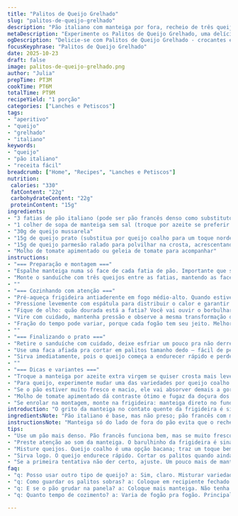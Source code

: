 ```yaml
---
title: "Palitos de Queijo Grelhado"
slug: "palitos-de-queijo-grelhado"
description: "Pão italiano com manteiga por fora, recheio de três queijos, grelhado até a crosta dourar e virar palitos para mergulhar em calda de tomate ou sopa. Versão prática e crocante do clássico sanduba tão amado, com toque exercício sensorial ao ouvir estalo da manteiga na frigideira e aroma invadindo a cozinha."
metaDescription: "Experimente os Palitos de Queijo Grelhado, uma delícia crocante com queijo derretido e sabor irresistível"
ogDescription: "Delicie-se com Palitos de Queijo Grelhado - crocantes e recheados com queijos, perfeitos para mergulhar em molho de tomate ou sopa"
focusKeyphrase: "Palitos de Queijo Grelhado"
date: 2025-10-23
draft: false
image: palitos-de-queijo-grelhado.png
author: "Julia"
prepTime: PT3M
cookTime: PT6M
totalTime: PT9M
recipeYield: "1 porção"
categories: ["Lanches e Petiscos"]
tags:
- "aperitivo"
- "queijo"
- "grelhado"
- "italiano"
keywords:
- "queijo"
- "pão italiano"
- "receita fácil"
breadcrumb: ["Home", "Recipes", "Lanches e Petiscos"]
nutrition: 
 calories: "330"
 fatContent: "22g"
 carbohydrateContent: "22g"
 proteinContent: "15g"
ingredients:
- "3 fatias de pão italiano (pode ser pão francês denso como substituto)"
- "1 colher de sopa de manteiga sem sal (troque por azeite se preferir sabor mais leve)"
- "30g de queijo mussarela"
- "15g de queijo prato (substitua por queijo coalho para um toque nordestino)"
- "15g de queijo parmesão ralado para polvilhar na crosta, acrescentando textura"
- "Molho de tomate apimentado ou geleia de tomate para acompanhar"
instructions:
- "=== Preparação e montagem ==="
- "Espalhe manteiga numa só face de cada fatia de pão. Importante que seja camada fina pra não encharcar no cozimento; se exagerar, a crosta fica pesada."
- "Monte o sanduíche com três queijos entre as fatias, mantendo as faces com manteiga viradas pra fora. Use mussarela pra derreter fácil, prato para sabor equilibrado e parmesão para aroma e crocância com finalização."
- ""
- "=== Cozinhando com atenção ==="
- "Pré-aqueça frigideira antiaderente em fogo médio-alto. Quando estiver quentinha, coloque o sanduíche."
- "Pressione levemente com espátula para distribuir o calor e garantir a crosta uniforme."
- "Fique de olho: quão dourada está a fatia? Você vai ouvir o borbulhar e estalar da manteiga liberando aroma e textura. Isso acontece geralmente entre 1min30 e 2min30."
- "Vire com cuidado, mantenha pressão e observe a mesma transformação do outro lado."
- "Fração do tempo pode variar, porque cada fogão tem seu jeito. Melhor confiar no visual e som do cozimento que em cronômetro."
- ""
- "=== Finalizando o prato ==="
- "Retire o sanduíche com cuidado, deixe esfriar um pouco pra não derreter o recheio demais ao cortar."
- "Use uma faca afiada pra cortar em palitos tamanho dedo – fácil de pegar e perfeito pra mergulhar no molho ou sopa."
- "Sirva imediatamente, pois o queijo começa a endurecer rápido e perde aquele esticamento gostoso."
- ""
- "=== Dicas e variantes ==="
- "Troque a manteiga por azeite extra virgem se quiser crosta mais leve e toque herbáceo."
- "Para queijo, experimente mudar uma das variedades por queijo coalho ou um mix de cheddar e gouda pra sabor mais intenso. Já usei até queijo minas curado em falta de ingredientes."
- "Se o pão estiver muito fresco e macio, ele vai absorver demais a gordura e perder crocância – melhor assar ligeiramente antes pra garantir textura firme."
- "Molho de tomate apimentado dá contraste ótimo e fugaz da doçura dos queijos. Vale substituir por geleia de pimenta ou até catchup artesanal."
- "Se enrolar na montagem, monte na frigideira: manteiga direto no fundo, uma fatia de pão, os queijos e outra fatia com manteiga por cima. Dá aquela pressa em dias corridos, mas o resultado não muda muito."
introduction: "O grito da manteiga no contato quente da frigideira é sinal claro do que vem pela frente. Pão italiano, manteigado só de um lado, recheado com uma trinca certeira de queijos que derretem em tentação. A crosta dourada é quem garante aquela mordida que faz barulho, contrasta com o queijo cremoso e faz a combinação tão conhecida se transformar. Já tentei usar só mussarela, mas o trio muda o jogo – textura e sabor mais complexos. Palitos pra mergulhar num molho de tomate apimentado? Ah, é festa no paladar. Surpreendente como algo simples vira obra de arte com pequenos truques que ensino aqui. Temperatura, pressão, tempo… tudo conversa com seus sentidos. Prepare pra lembrar dos velhos sanduíches da infância, mas numa versão repaginada que só cozinha experiente sabe tirar. Se errar a temperatura ou passar da mão na manteiga, perde a graça – atenção é tudo. E se a panela grudar, joga um pouquinho mais de manteiga ou troca pra uma antiaderente boa. Já aprendi do jeito difícil."
ingredientsNote: "Pão italiano é base, mas não preso; pão francês com miolo mais dinâmico também funciona, porém deixa a receita mais rústica. Manteiga dá sabor e ajuda a dourar, mas quem evita gordura animal pode trocar por azeite extra virgem; aí o gosto muda, fica mais mediterrâneo. Queijos: mussarela pra cremosidade fundamental, queijo prato para equilíbrio e mild, parmesão ralado salpicado antes de grelhar traz crocância inesperada. Queijo coalho ou minas curado são alternativas interessantes, variando conforme região e disponibilidade. Molho de tomate tradicional cai bem, mas atente pro uso da geleia de tomate com toque apimentado pra quebrar a doçura do recheio, importante pra não ficar enjoativo. Aproveite sobra de queijos pra misturar. Mantenha qualidades do pão e dos queijos, esses ingredientes definidos são o segredo pra manter a textura da experiência."
instructionsNote: "Manteiga só do lado de fora do pão evita que o recheio fique encharcado, garantindo crosta crocante e brilhosinha. Pressionar o sanduíche com a espátula distribui o calor uniformemente e ativa as reações de Maillard na superfície, por isso não deixe o ferro quente sem unha espátula para controlar o cozimento. O tempo exato é variável; observe o tom dourado intenso e o som borbulhante como sinal. Vire só quando a primeira face estiver bem firme, pra evitar desmanchar o sanduíche. Corte com faca afiada para que o calor retido no centro do recheio não desfaça o formato dos palitos. Servir logo é crucial – queijo esfria e endurece rápido. Molho ou sopa não devem estar quentes demais nem frios, para formar contraste e não roubar protagonismo. Essas etapas são fruto de tentativa e erro na minha cozinha, cada detalhe muda o resultado, e com a prática aprende a identificar pelo cheiro, textura da crosta e até o peso ao apertar, o ponto exato para tirar da frigideira."
tips:
- "Use um pão mais denso. Pão francês funciona bem, mas se muito fresco, pode perder crocância. Tostado antes é uma boa ideia. Experimente."
- "Preste atenção ao som da manteiga. O barulhinho da frigideira é sinal de que está quase lá. Não tenha pressa, observe a cor das fatias. Clara e dourada."
- "Misture queijos. Queijo coalho é uma opção bacana; traz um toque bem nordestino. Gouda e cheddar também. Fica diferente mas vale a pena. Fica intenso."
- "Sirva logo. O queijo endurece rápido. Cortar os palitos quando ainda quente é essencial. Se demorar, problema. Um vaso vai mudar a textura. Fique por perto."
- "Se a primeira tentativa não der certo, ajuste. Um pouco mais de manteiga ou deixar na panela mais tempo. Temperatura alta é bom. Não tenha medo de errar."
faq:
- "q: Posso usar outro tipo de queijo? a: Sim, claro. Misturar variedades melhora o sabor. Experimente minas curado ou até ricota se quiser algo diferente."
- "q: Como guardar os palitos sobras? a: Coloque em recipiente fechado. Reaqueça na frigideira.  Microondas não é boa opção. Fica mole, não tem crocância."
- "q: E se o pão grudar na panela? a: Coloque mais manteiga. Não tenha medo. Um bom antiaderente também ajuda. Assim não arrisca perder tudo na hora."
- "q: Quanto tempo de cozimento? a: Varia de fogão pra fogão. Principalmente se for o modelo antigo. Fique de olho no dourado e no barulho da manteiga."

---
```

